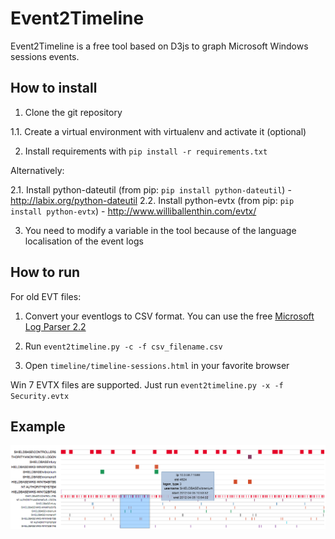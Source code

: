 Event2Timeline
==============

Event2Timeline is a free tool based on D3js to graph Microsoft Windows sessions events.

How to install
--------------

1. Clone the git repository

1.1. Create a virtual environment with virtualenv and activate it (optional) 

2. Install requirements with `pip install -r requirements.txt`

Alternatively:

2.1. Install python-dateutil (from pip: `pip install python-dateutil`) - http://labix.org/python-dateutil
2.2. Install python-evtx (from pip: `pip install python-evtx`) - http://www.williballenthin.com/evtx/

3. You need to modify a variable in the tool because of the language localisation of the event logs

How to run 
----------

For old EVT files:

1. Convert your eventlogs to CSV format. You can use the free [Microsoft Log Parser 2.2](http://www.microsoft.com/en-us/download/details.aspx?id=24659) 

2. Run `event2timeline.py -c -f csv_filename.csv`

3. Open `timeline/timeline-sessions.html` in your favorite browser

Win 7 EVTX files are supported. Just run `event2timeline.py -x -f Security.evtx`

Example
-------

![Rendering example](/event2timeline.png "Result after parsing the SANS FOR 508 Security event logs")

